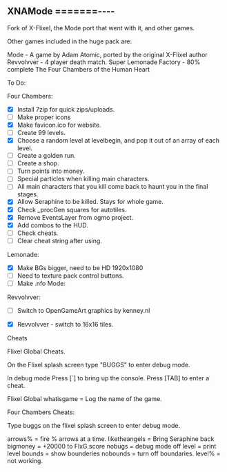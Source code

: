 XNAMode
=======----
-----------

Fork of X-Flixel, the Mode port that went with it, and other games.

Other games included in the huge pack are:

Mode - A game by Adam Atomic, ported by the original X-Flixel author
Revvolvver - 4 player death match.
Super Lemonade Factory - 80% complete
The Four Chambers of the Human Heart



To Do:

Four Chambers:
- [x] Install 7zip for quick zips/uploads.
- [ ] Make proper icons
- [x] Make favicon.ico for website.
- [ ] Create 99 levels.
- [x] Choose a random level at levelbegin, and pop it out of an array of each level.
- [ ] Create a golden run.
- [ ] Create a shop.
- [ ] Turn points into money.
- [ ] Special particles when killing main characters.
- [ ] All main characters that you kill come back to haunt you in the final stages.
- [x] Allow Seraphine to be killed. Stays for whole game.
- [x] Check _procGen squares for autotiles.
- [x] Remove EventsLayer from ogmo project.
- [x] Add combos to the HUD.
- [ ] Check cheats.
- [ ] Clear cheat string after using.

Lemonade:
- [x] Make BGs bigger, need to be HD 1920x1080
- [ ] Need to texture pack control buttons.
- [ ] Make .nfo
Mode:

Revvolvver:
- [ ] Switch to OpenGameArt graphics by kenney.nl
- [x] Revvolvver - switch to 16x16 tiles.


Cheats

Flixel Global Cheats.

On the Flixel splash screen type "BUGGS" to enter debug mode.

In debug mode
Press [`]   to bring up the console.
Press [TAB] to enter a cheat.

Flixel Global
whatisgame = Log the name of the game.


Four Chambers Cheats:

Type buggs on the flixel splash screen to enter debug mode.

arrows% 		= fire % arrows at a time.
liketheangels 	= Bring Seraphine back
bigmoney 		= +20000 to FlxG.score
nobugs			= debug mode off
level 			= print level
bounds 			= show bounderies
nobounds 		= turn off boundaries. 
level%			= not working.
